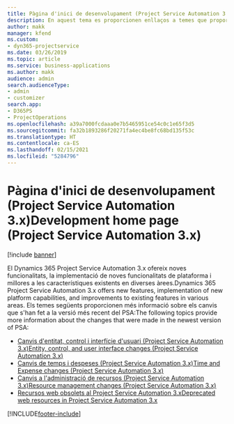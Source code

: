 ```yaml
---
title: Pàgina d'inici de desenvolupament (Project Service Automation 3.x)
description: En aquest tema es proporcionen enllaços a temes que proporcionen informació de desenvolupament de la versió 3.x del Dynamics 365 Project Service Automation (PSA).
author: makk
manager: kfend
ms.custom:
- dyn365-projectservice
ms.date: 03/26/2019
ms.topic: article
ms.service: business-applications
ms.author: makk
audience: admin
search.audienceType:
- admin
- customizer
search.app:
- D365PS
- ProjectOperations
ms.openlocfilehash: a39a7000fcdaaa0e7b5465951ce54c0c1e65f3d5
ms.sourcegitcommit: fa32b1893286f20271fa4ec4be8fc68bd135f53c
ms.translationtype: HT
ms.contentlocale: ca-ES
ms.lasthandoff: 02/15/2021
ms.locfileid: "5284796"
---
```

# <a name="development-home-page-project-service-automation-3x"></a><span data-ttu-id="ae066-103">Pàgina d'inici de desenvolupament (Project Service Automation 3.x)</span><span class="sxs-lookup"><span data-stu-id="ae066-103">Development home page (Project Service Automation 3.x)</span></span>

[!include [banner](../../includes/psa-now-project-operations.md)]

<span data-ttu-id="ae066-104">El Dynamics 365 Project Service Automation 3.x ofereix noves funcionalitats, la implementació de noves funcionalitats de plataforma i millores a les característiques existents en diverses àrees.</span><span class="sxs-lookup"><span data-stu-id="ae066-104">Dynamics 365 Project Service Automation 3.x offers new features, implementation of new platform capabilities, and improvements to existing features in various areas.</span></span> <span data-ttu-id="ae066-105">Els temes següents proporcionen més informació sobre els canvis que s'han fet a la versió més recent del PSA:</span><span class="sxs-lookup"><span data-stu-id="ae066-105">The following topics provide more information about the changes that were made in the newest version of PSA:</span></span>

- [<span data-ttu-id="ae066-106">Canvis d'entitat, control i interfície d'usuari (Project Service Automation 3.x)</span><span class="sxs-lookup"><span data-stu-id="ae066-106">Entity, control, and user interface changes (Project Service Automation 3.x)</span></span>](../developer-guides/entity-changes-v3.x.md)
- [<span data-ttu-id="ae066-107">Canvis de temps i despeses (Project Service Automation 3.x)</span><span class="sxs-lookup"><span data-stu-id="ae066-107">Time and Expense changes (Project Service Automation 3.x)</span></span>](../developer-guides/time-expense-changes-v3.x.md)
- [<span data-ttu-id="ae066-108">Canvis a l'administració de recursos (Project Service Automation 3.x)</span><span class="sxs-lookup"><span data-stu-id="ae066-108">Resource management changes (Project Service Automation 3.x)</span></span>](../developer-guides/resource-management-changes-v3.x.md)
- [<span data-ttu-id="ae066-109">Recursos web obsolets al Project Service Automation 3.x</span><span class="sxs-lookup"><span data-stu-id="ae066-109">Deprecated web resources in Project Service Automation 3.x</span></span>](../developer-guides/web-resources-deprecated-v3.x.md)


[!INCLUDE[footer-include](../../includes/footer-banner.md)]